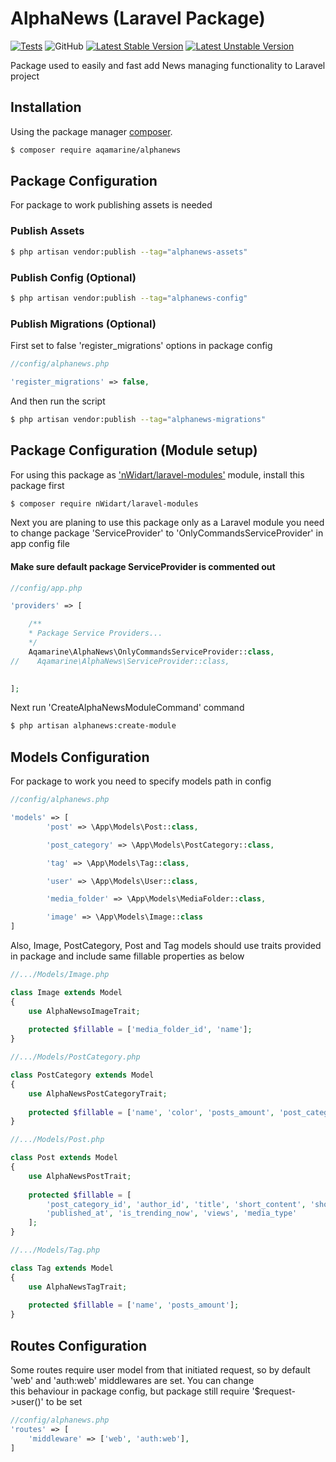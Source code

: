 # AlphaNews (Laravel Package)


[![Tests](https://github.com/Aqamarine228/AlphaNews/workflows/Test/badge.svg)](https://github.com/Aqamarine228/AlphaNews/actions)
![GitHub](https://img.shields.io/github/license/aqamarine228/alphanews)
[![Latest Stable Version](http://poser.pugx.org/aqamarine/alphanews/v)](https://packagist.org/packages/aqamarine/alphanews)
[![Latest Unstable Version](http://poser.pugx.org/aqamarine/alphanews/v/unstable)](https://github.com/Aqamarine228/AlphaNews)

[//]: # ([![PHP Version Require]&#40;http://poser.pugx.org/aqamarine/alphanews/require/php&#41;]&#40;https://packagist.org/packages/aqamarine/alphanews&#41;)

[//]: # ([![Dependents]&#40;http://poser.pugx.org/aqamarine/alphanews/dependents&#41;]&#40;https://packagist.org/packages/aqamarine/alphanews&#41;)


Package used to easily and fast add News managing functionality to Laravel project

## Installation

Using the package manager [composer](https://getcomposer.org).

```bash
$ composer require aqamarine/alphanews
```

## Package Configuration

For package to work publishing assets is needed

### Publish Assets

```bash
$ php artisan vendor:publish --tag="alphanews-assets"
```

### Publish Config (Optional)

```bash
$ php artisan vendor:publish --tag="alphanews-config"
```

### Publish Migrations (Optional)

First set to false 'register_migrations' options in package config

```php
//config/alphanews.php

'register_migrations' => false,
```

And then run the script

```bash
$ php artisan vendor:publish --tag="alphanews-migrations"
```

## Package Configuration (Module setup)

For using this package as ['nWidart/laravel-modules'](https://github.com/nWidart/laravel-modules) module, install this package first

```bash
$ composer require nWidart/laravel-modules
```

Next you are planing to use this package only as a Laravel module you need to
change package 'ServiceProvider' to 'OnlyCommandsServiceProvider' in app config file

#### Make sure default package ServiceProvider is commented out
```php
//config/app.php

'providers' => [

    /**
    * Package Service Providers...
    */
    Aqamarine\AlphaNews\OnlyCommandsServiceProvider::class,
//    Aqamarine\AlphaNews\ServiceProvider::class,

    
];
```

Next run 'CreateAlphaNewsModuleCommand' command

```bash
$ php artisan alphanews:create-module
```

## Models Configuration

For package to work you need to specify models path in config

```php
//config/alphanews.php

'models' => [
        'post' => \App\Models\Post::class,

        'post_category' => \App\Models\PostCategory::class,

        'tag' => \App\Models\Tag::class,

        'user' => \App\Models\User::class,

        'media_folder' => \App\Models\MediaFolder::class,

        'image' => \App\Models\Image::class
]
```

Also, Image, PostCategory, Post and Tag models should use traits provided in package and include same fillable properties as below

```php
//.../Models/Image.php

class Image extends Model
{
    use AlphaNewsoImageTrait;
    
    protected $fillable = ['media_folder_id', 'name'];
}

//.../Models/PostCategory.php

class PostCategory extends Model
{
    use AlphaNewsPostCategoryTrait;
    
    protected $fillable = ['name', 'color', 'posts_amount', 'post_category_id'];
}

//.../Models/Post.php

class Post extends Model
{
    use AlphaNewsPostTrait;
    
    protected $fillable = [
        'post_category_id', 'author_id', 'title', 'short_content', 'short_title', 'content', 'picture',
        'published_at', 'is_trending_now', 'views', 'media_type'
    ];
}

//.../Models/Tag.php

class Tag extends Model
{
    use AlphaNewsTagTrait;
    
    protected $fillable = ['name', 'posts_amount'];
}
```

## Routes Configuration

Some routes require user model from that initiated request, so by default 'web' and 'auth:web' middlewares are set. You can change <br> 
this behaviour in package config, but package still require '$request->user()' to be set

```php
//config/alphanews.php
'routes' => [
    'middleware' => ['web', 'auth:web'],
]
```


